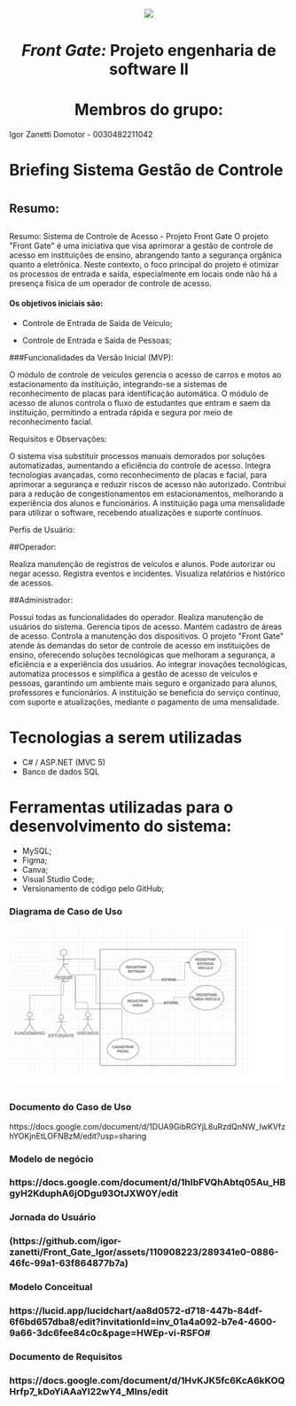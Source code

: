 
<p align="center">
<img src="https://user-images.githubusercontent.com/99259327/187318644-d6e53541-e582-4f90-81be-aa24393a72b3.png" width="300" />
<p>

# <h1 align="center"> *Front Gate:* **Projeto engenharia de software II** </h1>
# <h1 align="center"> Membros do grupo: </h1>

Igor Zanetti Domotor - 0030482211042

# Briefing Sistema Gestão de Controle <h1>

## Resumo: <h2>

<p text-align: justify>
	<p>
	Resumo: Sistema de Controle de Acesso - Projeto Front Gate
O projeto "Front Gate" é uma iniciativa que visa aprimorar a gestão de controle de acesso em instituições de ensino, abrangendo tanto a segurança orgânica quanto a eletrônica. Neste contexto, o foco principal do projeto é otimizar os processos de entrada e saída, especialmente em locais onde não há a presença física de um operador de controle de acesso.

#### Os objetivos iniciais são:
* Controle de Entrada de Saida de Veículo;
* Controle de Entrada e Saida de Pessoas;

    <p>
###Funcionalidades da Versão Inicial (MVP):

O módulo de controle de veículos gerencia o acesso de carros e motos ao estacionamento da instituição, integrando-se a sistemas de reconhecimento de placas para identificação automática.
O módulo de acesso de alunos controla o fluxo de estudantes que entram e saem da instituição, permitindo a entrada rápida e segura por meio de reconhecimento facial.
	<p>
	Requisitos e Observações:

O sistema visa substituir processos manuais demorados por soluções automatizadas, aumentando a eficiência do controle de acesso.
Integra tecnologias avançadas, como reconhecimento de placas e facial, para aprimorar a segurança e reduzir riscos de acesso não autorizado.
Contribui para a redução de congestionamentos em estacionamentos, melhorando a experiência dos alunos e funcionários.
A instituição paga uma mensalidade para utilizar o software, recebendo atualizações e suporte contínuos.
	<p>
Perfis de Usuário:

##Operador:

Realiza manutenção de registros de veículos e alunos.
Pode autorizar ou negar acesso.
Registra eventos e incidentes.
Visualiza relatórios e histórico de acessos.

##Administrador:

Possui todas as funcionalidades do operador.
Realiza manutenção de usuários do sistema.
Gerencia tipos de acesso.
Mantém cadastro de áreas de acesso.
Controla a manutenção dos dispositivos.
O projeto "Front Gate" atende às demandas do setor de controle de acesso em instituições de ensino, oferecendo soluções tecnológicas que melhoram a segurança, a eficiência e a experiência dos usuários. Ao integrar inovações tecnológicas, automatiza processos e simplifica a gestão de acesso de veículos e pessoas, garantindo um ambiente mais seguro e organizado para alunos, professores e funcionários. A instituição se beneficia do serviço contínuo, com suporte e atualizações, mediante o pagamento de uma mensalidade.
	<p>
<p>

# Tecnologias a serem utilizadas

- C# / ASP.NET (MVC 5)
- Banco de dados SQL

# Ferramentas utilizadas para o desenvolvimento do sistema:

- MySQL;
- Figma;
- Canva;
- Visual Studio Code;
- Versionamento de código pelo GitHub;
<h3> Diagrama de Caso de Uso <h3>
<a href="https://lucid.app/lucidchart/832e30ae-d4f3-4019-85a2-4a5b0d3ec4a8/edit?viewport_loc=-402%2C-21%2C3330%2C1437%2CGv_M5raR97bQ&invitationId=inv_e8a19ab3-46d4-4a32-be5a-0c9bc6d93c30">
<img src="https://github.com/igor-zanetti/Front_Gate_Igor/blob/main/caso%20de%20uso.png?raw=true">
</a>
<h3> Documento do Caso de Uso </h3>
https://docs.google.com/document/d/1DUA9GibRGYjL8uRzdQnNW_IwKVfzhYOKjnEtLOFNBzM/edit?usp=sharing
<h3> Modelo de negócio <h3>
https://docs.google.com/document/d/1hIbFVQhAbtq05Au_HBgyH2KduphA6jODgu93OtJXW0Y/edit

<h3> Jornada do Usuário <h3>
(https://github.com/igor-zanetti/Front_Gate_Igor/assets/110908223/289341e0-0886-46fc-99a1-63f864877b7a)

<h3> Modelo Conceitual <h3>	
https://lucid.app/lucidchart/aa8d0572-d718-447b-84df-6f6bd657dba8/edit?invitationId=inv_01a4a092-b7e4-4600-9a66-3dc6fee84c0c&page=HWEp-vi-RSFO#
	
<h3> Documento de Requisitos <h3>
https://docs.google.com/document/d/1HvKJK5fc6KcA6kKOQHrfp7_kDoYiAAaYI22wY4_MIns/edit
